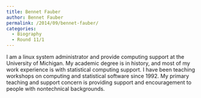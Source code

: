 ```yaml
---
title: Bennet Fauber
author: Bennet Fauber
permalink: /2014/09/bennet-fauber/
categories:
  - Biography
  - Round 11/1
---
```

I am a linux system administrator and provide computing support at the University of Michigan. My academic degree is in history, and most of my work experience is with statistical computing support. I have been teaching workshops on computing and statistical software since 1992. My primary teaching and support concern is providing support and encouragement to people with nontechnical backgrounds.
